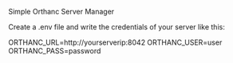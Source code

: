 Simple Orthanc Server Manager

Create a .env file and write the credentials of your server like this:

ORTHANC_URL=http://yourserverip:8042
ORTHANC_USER=user
ORTHANC_PASS=password
